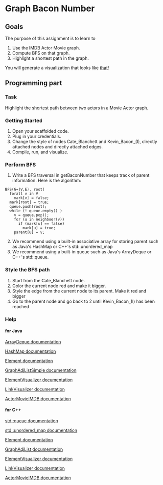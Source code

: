 Graph Bacon Number
=========

Goals
-----

The purpose of this assignment is to learn to
1. Use the IMDB Actor Movie graph.
2. Compute BFS on that graph.
3. Highlight a shortest path in the graph.

You will generate a visualization that looks like [that](http://bridges-cs.herokuapp.com/assignments/3/bridges_workshop)!

Programming part
----------------

### Task

Highlight the shortest path between two actors in a Movie Actor graph.

### Getting Started

1. Open your scaffolded code.
2. Plug in your credentials.
3. Change the style of nodes Cate_Blanchett and Kevin_Bacon_(I), directly attached nodes and directly attached edges.
4. Compile, run, and visualize.

### Perform BFS

1. Write a BFS traversal in getBaconNumber that keeps track of parent information. Here is the algorithm:

```algorithm
BFS(G=(V,E), root)
  forall v in V
    mark[v] = false;
  mark[root] = true;
  queue.push(root);
  while (! queue.empty() )
    v = queue.pop();
    for (u in neighboor(v))
      if (mark[u] == false)
        mark[u] = true;
	parent[u] = v;
```

2. We recommend using a built-in associative array for storing parent such as Java's HashMap or C++'s std::unordered_map
3. We recommend using a built-in queue such as Java's ArrayDeque or C++'s std::queue.

### Style the BFS path

1. Start from the Cate_Blanchett node.
2. Color the current node red and make it bigger.
3. Style the edge from the current node to its parent. Make it red and bigger
4. Go to the parent node and go back to 2 until Kevin_Bacon_(I) has been reached

### Help

#### for Java

[ArrayDeque documentation](https://docs.oracle.com/javase/7/docs/api/java/util/ArrayDeque.html)

[HashMap documentation](https://docs.oracle.com/javase/8/docs/api/java/util/HashMap.html)

[Element documentation](http://bridgesuncc.github.io/doc/java-api/current/html/classbridges_1_1base_1_1_element.html)

[GraphAdjListSimple documentation](http://bridgesuncc.github.io/doc/java-api/current/html/classbridges_1_1base_1_1_graph_adj_list_simple.html)

[ElementVisualizer documentation](http://bridgesuncc.github.io/doc/java-api/current/html/classbridges_1_1base_1_1_element_visualizer.html)

[LinkVisualizer documentation](http://bridgesuncc.github.io/doc/java-api/current/html/classbridges_1_1base_1_1_link_visualizer.html)

[ActorMovieIMDB documentation](http://bridgesuncc.github.io/doc/java-api/current/html/classbridges_1_1data__src__dependent_1_1_actor_movie_i_m_d_b.html)

#### for C++

[std::queue documentation](http://en.cppreference.com/w/cpp/container/queue)

[std::unordered_map documentation](http://en.cppreference.com/w/cpp/container/unordered_map)

[Element documentation](http://bridgesuncc.github.io/doc/cxx-api/current/html/classbridges_1_1_element.html)

[GraphAdjList documentation](http://bridgesuncc.github.io/doc/cxx-api/current/html/classbridges_1_1_graph_adj_list.html)

[ElementVisualizer documentation](http://bridgesuncc.github.io/doc/cxx-api/current/html/classbridges_1_1_element_visualizer.html)

[LinkVisualizer documentation](http://bridgesuncc.github.io/doc/cxx-api/current/html/classbridges_1_1_link_visualizer.html)

[ActorMovieIMDB documentation](http://bridgesuncc.github.io/doc/cxx-api/current/html/classbridges_1_1_actor_movie_i_m_d_b.html)
